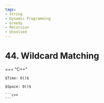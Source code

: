 ```yaml
---
tags:
- String
- Dynamic Programming
- Greedy
- Recursion
- Unsolved
---
```



# 44. Wildcard Matching

=== "C++"

    $Time: O()$

    $Space: O()$

    ```c++
    ```